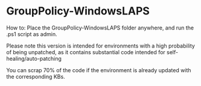 # GroupPolicy-WindowsLAPS

How to: Place the GroupPolicy-WindowsLAPS folder anywhere, and run the .ps1 script as admin.

Please note this version is intended for environments with a high probability of being unpatched, as it contains substantial code intended for self-healing/auto-patching

You can scrap 70% of the code if the environment is already updated with the corresponding KBs.
